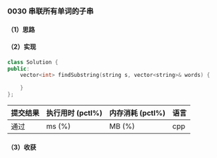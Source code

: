 ### 0030 串联所有单词的子串

#### （1）思路

#### （2）实现

```cpp
class Solution {
public:
    vector<int> findSubstring(string s, vector<string>& words) {

    }
};
```

| 提交结果 | 执行用时 (pctl%) | 内存消耗 (pctl%) | 语言 |
|:---------|:-----------------|:-----------------|:-----|
| 通过     |  ms (%)   |  MB (%)  | cpp  |

#### （3）收获

